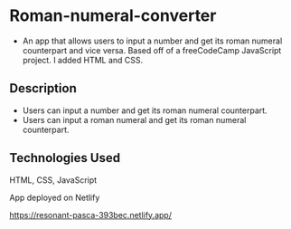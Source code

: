 # Roman-numeral-converter
- An app that allows users to input a number and get its roman numeral counterpart and vice versa. Based off of a freeCodeCamp JavaScript project. I added HTML and CSS.

## Description
- Users can input a number and get its roman numeral counterpart.
- Users can input a roman numeral and get its roman numeral counterpart.

## Technologies Used
HTML, CSS, JavaScript

App deployed on Netlify

https://resonant-pasca-393bec.netlify.app/